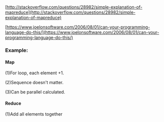[http://stackoverflow.com/questions/28982/simple-explanation-of-mapreduce](http://stackoverflow.com/questions/28982/simple-explanation-of-mapreduce)

[https://www.joelonsoftware.com/2006/08/01/can-your-programming-language-do-this/](https://www.joelonsoftware.com/2006/08/01/can-your-programming-language-do-this/)

### Example: 

#### Map

\(1\)For loop, each element +1.

\(2\)Sequence doesn't matter.

\(3\)Can be parallel calculated.

#### Reduce

\(1\)Add all elements together

